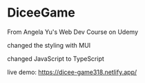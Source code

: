 # DiceeGame

From Angela Yu's Web Dev Course on Udemy

changed the styling with MUI

changed JavaScript to TypeScript

live demo: 
https://dicee-game318.netlify.app/

